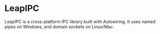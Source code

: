 LeapIPC
===

LeapIPC is a cross-platform IPC library built with Autowiring.  It uses named pipes on Windows, and domain sockets on Linux/Mac.